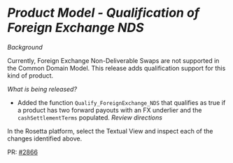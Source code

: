 # _Product Model - Qualification of Foreign Exchange NDS_

_Background_

Currently, Foreign Exchange Non-Deliverable Swaps are not supported in the Common Domain Model. This release adds qualification support for this kind of product.

_What is being released?_

- Added the function `Qualify_ForeignExchange_NDS` that qualifies as true if a product has two forward payouts with an FX underlier and the `cashSettlementTerms` populated.
_Review directions_

In the Rosetta platform, select the Textual View and inspect each of the changes identified above.

PR: [#2866](https://github.com/finos/common-domain-model/pull/2866)

